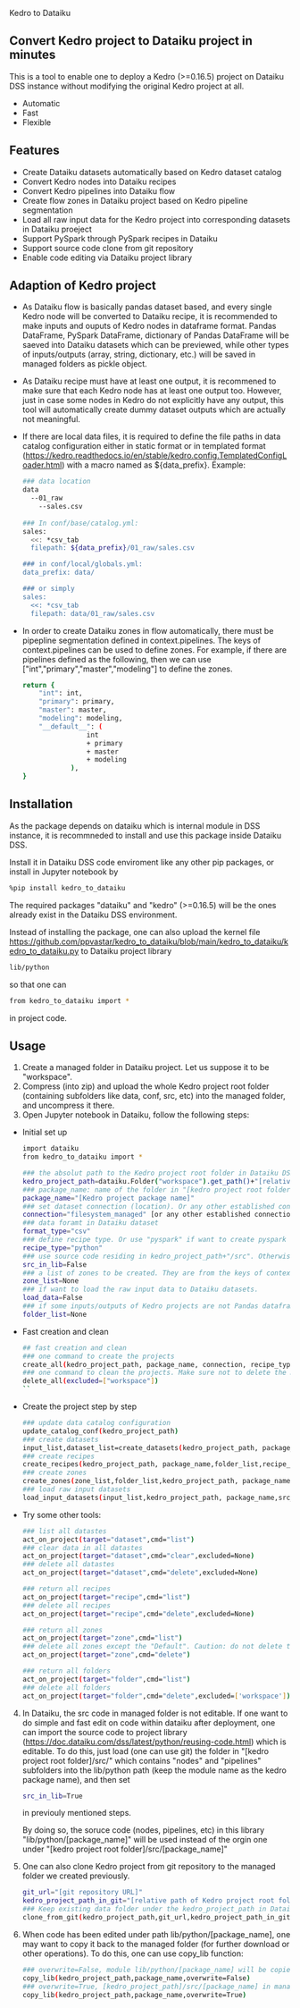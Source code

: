 Kedro to Dataiku
## Convert Kedro project to Dataiku project in minutes
 This is a tool to enable one to deploy a Kedro (>=0.16.5) project on Dataiku DSS instance without modifying the original Kedro project at all.  

- Automatic
- Fast
- Flexible

## Features
- Create Dataiku datasets automatically based on Kedro dataset catalog
- Convert Kedro nodes into Dataiku recipes 
- Convert Kedro pipelines into Dataiku flow
- Create flow zones in Dataiku project based on Kedro pipeline segmentation 
- Load all raw input data for the Kedro project into corresponding datasets in Dataiku proeject 
- Support PySpark through PySpark recipes in Dataiku 
- Support source code clone from git repository
- Enable code editing via Dataiku project library

## Adaption of Kedro project
- As Dataiku flow is basically pandas dataset based, and every single Kedro node will be converted to Dataiku recipe, it is recommended to make inputs and ouputs of Kedro nodes in dataframe format. Pandas DataFrame, PySpark DataFrame, dictionary of Pandas DataFrame will be saeved into Dataiku datasets which can be previewed, while other types of inputs/outputs (array, string, dictionary, etc.) will be saved in managed folders as pickle object. 
- As Dataiku recipe must have at least one output, it is recommened to make sure that each Kedro node has at least one output too. However, just in case some nodes in Kedro do not explicitly have any output, this tool will automatically create dummy dataset outputs which are actually not meaningful.  
- If there are local data files, it is required to define the file paths in data catalog configuration either in static format or in templated format (https://kedro.readthedocs.io/en/stable/kedro.config.TemplatedConfigLoader.html) with a macro named as ${data_prefix}. Example:
    ```sh
    ### data location
    data
      --01_raw
        --sales.csv
        
    ### In conf/base/catalog.yml:
    sales:
      <<: *csv_tab
      filepath: ${data_prefix}/01_raw/sales.csv
    
    ### in conf/local/globals.yml:
    data_prefix: data/

    ### or simply 
    sales:
      <<: *csv_tab
      filepath: data/01_raw/sales.csv		
    ```
- In order to create Dataiku zones in flow automatically, there must be pipepline segmentation defined in context.pipelines. The keys of context.pipelines can be used to define zones. For example, if there are pipelines defined as the following, then we can use  ["int","primary","master","modeling"] to define the zones.

    ```sh
    return {
        "int": int,
        "primary": primary,
        "master": master,
        "modeling": modeling,
        "__default__": (
                    int
                    + primary
                    + master
                    + modeling
                ),
    }
    ```
## Installation

As the package depends on dataiku which is internal module in DSS instance, it is recommneded to install and use this package inside Dataiku DSS. 

Install it in Dataiku DSS code enviroment like any other pip packages, or install in Jupyter notebook by
```sh
%pip install kedro_to_dataiku
```

The required packages "dataiku" and "kedro" (>=0.16.5) will be the ones already exist in the Dataiku DSS environment. 

Instead of installing the package, one can also upload the kernel file https://github.com/ppvastar/kedro_to_dataiku/blob/main/kedro_to_dataiku/kedro_to_dataiku.py
to Dataiku project library
```sh
lib/python
```
so that one can 
```sh
from kedro_to_dataiku import *
```
in project code.

## Usage
1. Create a managed folder in Dataiku project. Let us suppose it to be "workspace".
2. Compress (into zip) and upload the whole Kedro project root folder (containing subfolders like data, conf, src, etc) into the managed folder, and uncompress it there.
3. Open Jupyter notebook in Dataiku, follow the following steps:

* Initial set up
    ```sh
    import dataiku
    from kedro_to_dataiku import *
    
    ### the absolut path to the Kedro project root folder in Dataiku DSS filesystem.
    kedro_project_path=dataiku.Folder("workspace").get_path()+"[relative path of the kedro project root folder]"
    ### package_name: name of the folder in "[kedro project root folder]/src/" which contains "nodes" and "pipelines" subfolders
    package_name="[Kedro project package name]"
    ### set dataset connection (location). Or any other established connections (like S3) in Dataiku DSS.
    connection="filesystem_managed" [or any other established connections (like S3) in Dataiku DSS]
    ### data foramt in Dataiku dataset
    format_type="csv"
    ### define recipe type. Or use "pyspark" if want to create pyspark recipes. 
    recipe_type="python" 
    ### use source code residing in kedro_project_path+"/src". Otherwise, if True, will use source code imported as Dataiku python library -- this option will enable us to edit the soruce code residing in library.
    src_in_lib=False 
    ### a list of zones to be created. They are from the keys of context.pipelines in the Kedro project. Example: ["int","primary","master","master_ds","modeling"]. Or just keep it as None so that no zones will be created automatically.
    zone_list=None
    ### if want to load the raw input data to Dataiku datasets. 
    load_data=False
    ### if some inputs/outputs of Kedro projects are not Pandas dataframe/Spark dataframe/dictionary of Pandas dataframe format, they will be saved in managed folders instead of Dataiku datasets. This is critical to clarity.
    folder_list=None 
    ```
* Fast creation and clean
    ```sh
    ## fast creation and clean
    ### one command to create the projects
    create_all(kedro_project_path, package_name, connection, recipe_type,folder_list,zone_list,load_data,format_type,src_in_lib)
    ### one command to clean the projects. Make sure not to delete the managed folder hosting the Kedro project.
    delete_all(excluded=["workspace"])
    ``
* Create the project step by step
    ```sh  
    ### update data catalog configuration
    update_catalog_conf(kedro_project_path)
    ### create datasets
    input_list,dataset_list=create_datasets(kedro_project_path, package_name,connection,folder_list,format_type,src_in_lib)
    ### create recipes
    create_recipes(kedro_project_path, package_name,folder_list,recipe_type,src_in_lib)
    ### create zones
    create_zones(zone_list,folder_list,kedro_project_path, package_name,src_in_lib)
    ### load raw input datasets
    load_input_datasets(input_list,kedro_project_path, package_name,src_in_lib)
    ```

* Try some other tools:
    ```sh
    ### list all datastes
    act_on_project(target="dataset",cmd="list")
    ### clear data in all datastes
    act_on_project(target="dataset",cmd="clear",excluded=None)
    ### delete all datastes
    act_on_project(target="dataset",cmd="delete",excluded=None)
    
    ### return all recipes
    act_on_project(target="recipe",cmd="list")
    ### delete all recipes
    act_on_project(target="recipe",cmd="delete",excluded=None)
    
    ### return all zones
    act_on_project(target="zone",cmd="list")
    ### delete all zones except the "Default". Caution: do not delete this Default zone otherwise the project flow will corrupt.
    act_on_project(target="zone",cmd="delete")

    ### return all folders
    act_on_project(target="folder",cmd="list")
    ### delete all folders
    act_on_project(target="folder",cmd="delete",excluded=['workspace'])

    ```

4. In Dataiku, the src code in managed folder is not editable. If one want to do simple and fast edit on code within dataiku after deployment, one can import the source code to project library (https://doc.dataiku.com/dss/latest/python/reusing-code.html) which is editable. To do this, just load (one can use git) the folder in "[kedro project root folder]/src/" which contains "nodes" and "pipelines" subfolders into the lib/python path (keep the module name as the kedro package name), and then set 
    ```sh
    src_in_lib=True 
    ```
    in previouly mentioned steps.
    
    By doing so, the soruce code (nodes, pipelines, etc) in this library "lib/python/[package_name]" will be used instead of the orgin one under "[kedro project root folder]/src/[package_name]" 
    
    
5. One can also clone Kedro project from git repository to the managed folder we created previously. 
    ```sh
    git_url="[git repository URL]"
    kedro_project_path_in_git="[relative path of Kedro project root folder on git repository]"
    ### Keep existing data folder under the kedro_project_path in Dataiku managed folder
    clone_from_git(kedro_project_path,git_url,kedro_project_path_in_git)
    ```
6. When code has been edited under path lib/python/[package_name], one may want to copy it back to the managed folder (for further download or other operations). To do this, one can use copy_lib function:
    ```sh
    ### overwrite=False, module lib/python/[package_name] will be copied to a new folder: [kedro_project_path]/src/[package_name]_lib
    copy_lib(kedro_project_path,package_name,overwrite=False)
    ### overwrite=True, [kedro_project_path]/src/[package_name] in managed folder will just be overwritten with the lib/python/[package_name]
    copy_lib(kedro_project_path,package_name,overwrite=True)
    ```

